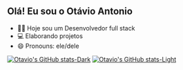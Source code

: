 ## Olá! Eu sou o Otávio Antonio


- 👨‍💻 Hoje sou um Desenvolvedor full stack
- 💻 Elaborando projetos
- 😄 Pronouns: ele/dele 


[![Otavio's GitHub stats-Dark](https://github-readme-stats.vercel.app/api?username=otaviopereira10&show_icons=true&theme=dark#gh-dark-mode-only)](https://github.com/anuraghazra/github-readme-stats#gh-dark-mode-only)
[![Otavio's GitHub stats-Light](https://github-readme-stats.vercel.app/api?username=otaviopereira10&show_icons=true&theme=default#gh-light-mode-only)](https://github.com/anuraghazra/github-readme-stats#gh-light-mode-only)

